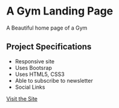 # A Gym Landing Page

A Beautiful home page of a Gym

## Project Specifications

- Responsive site
- Uses Bootsrap
- Uses HTML5, CSS3
- Able to subscribe to newsletter
- Social Links

[Visit the Site](https://nafisshariar.github.io/FitnessGym_site/)
